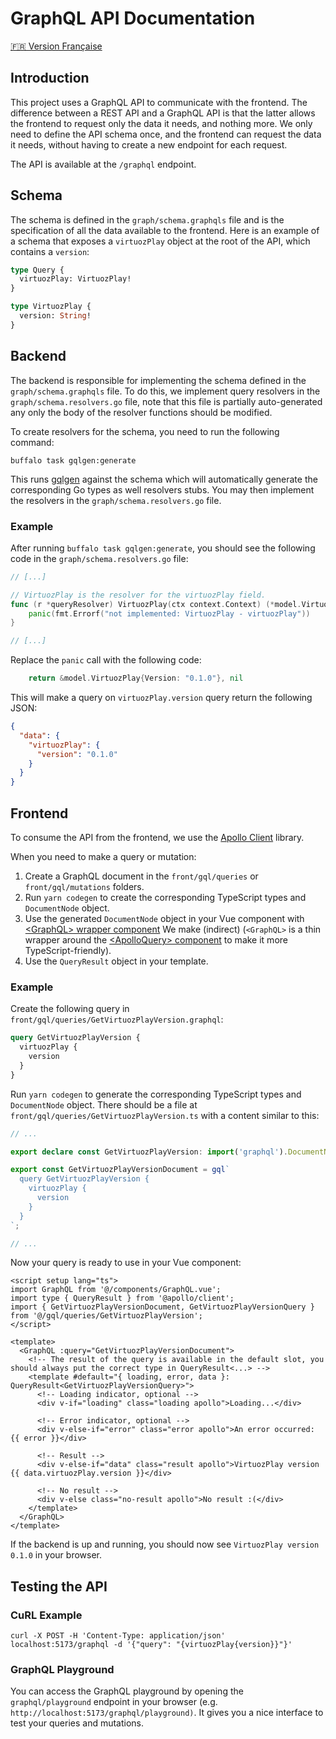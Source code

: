 # GraphQL API Documentation

[🇫🇷 Version Française](graphql.en.md)

## Introduction

This project uses a GraphQL API to communicate with the frontend.
The difference between a REST API and a GraphQL API is that the latter allows the frontend to request only the data it
needs, and nothing more.
We only need to define the API schema once, and the frontend can request the data it needs, without having to create a
new endpoint for each request.

The API is available at the `/graphql` endpoint.

## Schema

The schema is defined in the `graph/schema.graphqls` file and is the specification of all the data available to the
frontend.
Here is an example of a schema that exposes a `virtuozPlay` object at the root of the API, which contains a `version`:

```graphql
type Query {
  virtuozPlay: VirtuozPlay!
}

type VirtuozPlay {
  version: String!
}
```

## Backend

The backend is responsible for implementing the schema defined in the `graph/schema.graphqls` file.
To do this, we implement query resolvers in the `graph/schema.resolvers.go` file, note that this file is partially
auto-generated any only the body of the resolver functions should be modified.

To create resolvers for the schema, you need to run the following command:

```shell
buffalo task gqlgen:generate
```

This runs [gqlgen](https://gqlgen.com/) against the schema which will automatically generate the corresponding Go types
as well resolvers stubs.
You may then implement the resolvers in the `graph/schema.resolvers.go` file.

### Example

After running `buffalo task gqlgen:generate`, you should see the following code in the `graph/schema.resolvers.go` file:

```go
// [...]

// VirtuozPlay is the resolver for the virtuozPlay field.
func (r *queryResolver) VirtuozPlay(ctx context.Context) (*model.VirtuozPlay, error) {
    panic(fmt.Errorf("not implemented: VirtuozPlay - virtuozPlay"))
}

// [...]
```

Replace the `panic` call with the following code:

```go
	return &model.VirtuozPlay{Version: "0.1.0"}, nil
```

This will make a query on `virtuozPlay.version` query return the following JSON:

```json
{
  "data": {
    "virtuozPlay": {
      "version": "0.1.0"
    }
  }
}
```

## Frontend

To consume the API from the frontend, we use the [Apollo Client](https://www.apollographql.com/docs/react/) library.

When you need to make a query or mutation:

1. Create a GraphQL document in the `front/gql/queries` or `front/gql/mutations` folders.
2. Run `yarn codegen` to create the corresponding TypeScript types and `DocumentNode` object.
3. Use the generated `DocumentNode` object in your Vue component
   with [&lt;GraphQL&gt; wrapper component](/front/components/GraphQL.vue) We make (indirect) (`<GraphQL>` is a thin
   wrapper around the [&lt;ApolloQuery&gt; component](https://v4.apollo.vuejs.org/guide-components/) to make it more TypeScript-friendly).
4. Use the `QueryResult` object in your template.

### Example

Create the following query in `front/gql/queries/GetVirtuozPlayVersion.graphql`:

```graphql
query GetVirtuozPlayVersion {
  virtuozPlay {
    version
  }
}
```

Run `yarn codegen` to generate the corresponding TypeScript types and `DocumentNode` object.
There should be a file at `front/gql/queries/GetVirtuozPlayVersion.ts` with a content similar to this:

```typescript
// ...

export declare const GetVirtuozPlayVersion: import('graphql').DocumentNode;

export const GetVirtuozPlayVersionDocument = gql`
  query GetVirtuozPlayVersion {
    virtuozPlay {
      version
    }
  }
`;

// ...
```

Now your query is ready to use in your Vue component:

```vue
<script setup lang="ts">
import GraphQL from '@/components/GraphQL.vue';
import type { QueryResult } from '@apollo/client';
import { GetVirtuozPlayVersionDocument, GetVirtuozPlayVersionQuery } from '@/gql/queries/GetVirtuozPlayVersion';
</script>

<template>
  <GraphQL :query="GetVirtuozPlayVersionDocument">
    <!-- The result of the query is available in the default slot, you should always put the correct type in QueryResult<...> -->
    <template #default="{ loading, error, data }: QueryResult<GetVirtuozPlayVersionQuery>">
      <!-- Loading indicator, optional -->
      <div v-if="loading" class="loading apollo">Loading...</div>

      <!-- Error indicator, optional -->
      <div v-else-if="error" class="error apollo">An error occurred: {{ error }}</div>

      <!-- Result -->
      <div v-else-if="data" class="result apollo">VirtuozPlay version {{ data.virtuozPlay.version }}</div>

      <!-- No result -->
      <div v-else class="no-result apollo">No result :(</div>
    </template>
  </GraphQL>
</template>
```

If the backend is up and running, you should now see `VirtuozPlay version 0.1.0` in your browser.

## Testing the API

### CuRL Example

```shell
curl -X POST -H 'Content-Type: application/json' localhost:5173/graphql -d '{"query": "{virtuozPlay{version}}"}'
```

### GraphQL Playground

You can access the GraphQL playground by opening the `graphql/playground` endpoint in your browser (e.g. `http://localhost:5173/graphql/playground)`.
It gives you a nice interface to test your queries and mutations.
